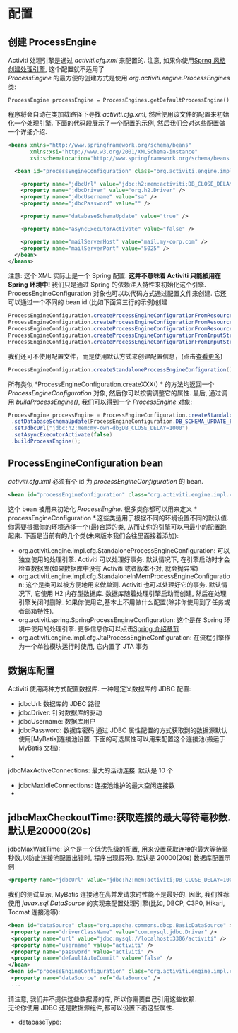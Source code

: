 # 配置
## 创建 ProcessEngine
Activiti 处理引擎是通过 *activiti.cfg.xml* 来配置的. 注意, 如果你使用[Sprng 风格创建处理引擎](https://www.activiti.org/userguide/index.html#springintegration), 这个配置就不适用了  
*ProcessEngine* 的最方便的创建方式是使用 *org.activiti.engine.ProcessEngines* 类:
```
ProcessEngine processEngine = ProcessEngines.getDefaultProcessEngine()
```
程序将会自动在类加载路径下寻找 *activiti.cfg.xml*, 然后使用该文件的配置来初始化一个处理引擎. 下面的代码段展示了一个配置的示例, 然后我们会对这些配置做一个详细介绍.
```xml
<beans xmlns="http://www.springframework.org/schema/beans"
       xmlns:xsi="http://www.w3.org/2001/XMLSchema-instance"
       xsi:schemaLocation="http://www.springframework.org/schema/beans http://www.springframework.org/schema/beans/spring-beans.xsd">

  <bean id="processEngineConfiguration" class="org.activiti.engine.impl.cfg.StandaloneProcessEngineConfiguration">

    <property name="jdbcUrl" value="jdbc:h2:mem:activiti;DB_CLOSE_DELAY=1000" />
    <property name="jdbcDriver" value="org.h2.Driver" />
    <property name="jdbcUsername" value="sa" />
    <property name="jdbcPassword" value="" />

    <property name="databaseSchemaUpdate" value="true" />

    <property name="asyncExecutorActivate" value="false" />

    <property name="mailServerHost" value="mail.my-corp.com" />
    <property name="mailServerPort" value="5025" />
  </bean>
</beans>
```
注意: 这个 XML 实际上是一个 Spring 配置. **这并不意味着 Activiti 只能被用在 Spring 环境中!** 我们只是通过 Spring 的依赖注入特性来初始化这个引擎.  
ProcessEngineConfiguration 对象也可以以代码方式通过配置文件来创建. 它还可以通过一个不同的 bean id (比如下面第三行的示例)创建
```java
ProcessEngineConfiguration.createProcessEngineConfigurationFromResourceDefault();
ProcessEngineConfiguration.createProcessEngineConfigurationFromResource(String resource);
ProcessEngineConfiguration.createProcessEngineConfigurationFromResource(String resource, String beanName);
ProcessEngineConfiguration.createProcessEngineConfigurationFromInputStream(InputStream inputStream);
ProcessEngineConfiguration.createProcessEngineConfigurationFromInputStream(InputStream inputStream, String beanName);
```
我们还可不使用配置文件，而是使用默认方式来创建配置信息，(点击[查看更多]())
```java
ProcessEngineConfiguration.createStandaloneProcessEngineConfiguration();ProcessEngineConfiguration.createStandaloneInMemProcessEngineConfiguration(
```
所有类似 *ProcessEngineConfiguration.createXXX() * 的方法均返回一个  *ProcessEngineConfiguration* 对象, 然后你可以按需调整它的属性. 最后, 通过调用 *buildProcessEngine()*, 我们可以得到一个 *ProcessEngine* 对象:
```java
ProcessEngine processEngine = ProcessEngineConfiguration.createStandaloneInMemProcessEngineConfiguration()
 .setDatabaseSchemaUpdate(ProcessEngineConfiguration.DB_SCHEMA_UPDATE_FALSE)
 .setJdbcUrl("jdbc:h2:mem:my-own-db;DB_CLOSE_DELAY=1000")
 .setAsyncExecutorActivate(false)
 .buildProcessEngine();
```
## ProcessEngineConfiguration bean
*activiti.cfg.xml* 必须有个 id 为 *processEngineConfiguration* 的 bean.
```xml
<bean id="processEngineConfiguration" class="org.activiti.engine.impl.cfg.StandaloneProcessEngineConfiguration"/>
```
这个 bean 被用来初始化 *ProcessEngine*. 很多类你都可以用来定义 *
processEngineConfiguration *.这些类适用于根据不同的环境设置不同的默认值. 你需要根据你的环境选择一个(最)合适的类, 从而让你的引擎可以用最小的配置跑起来. 下面是当前有的几个类(未来版本我们会往里面接着添加):
-  org.activiti.engine.impl.cfg.StandaloneProcessEngineConfiguration: 可以独立使用的处理引擎. Activiti 可以处理好事务. 默认情况下, 在引擎启动时才会检查数据库(如果数据库中没有 Activiti 或者版本不对, 就会抛异常)
- org.activiti.engine.impl.cfg.StandaloneInMemProcessEngineConfiguration: 这个是类可以被方便地用来做单测. Activiti 也可以处理好它的事务. 默认情况下, 它使用 H2 内存型数据库. 数据库随着处理引擎启动而创建, 然后在处理引擎关闭时删除. 如果你使用它,基本上不用做什么配置(除非你使用到了任务或者邮箱特性).
- org.activiti.spring.SpringProcessEngineConfiguration: 这个是在 Spring 环境中使用的处理引擎. 更多信息你可以点击[Spring 介绍章节]()
- org.activiti.engine.impl.cfg.JtaProcessEngineConfiguration: 在流程引擎作为一个单独模块运行时使用, 它内置了 JTA 事务
## 数据库配置
Activiti 使用两种方式配置数据库. 一种是定义数据库的 JDBC 配置:
- jdbcUrl: 数据库的 JDBC 路径
- jdbcDriver: 针对数据库的驱动
- jdbcUsername: 数据库用户
- jdbcPassword: 数据库密码
通过 JDBC 属性配置的方式获取到的数据源默认使用[MyBatis]连接池设置. 下面的可选属性可以用来配置这个连接池(搬运于 MyBatis 文档):
- 
jdbcMaxActiveConnections: 最大的活动连接. 默认是 10 个
- jdbcMaxIdleConnections: 连接池维护的最大空闲连接数
- 
jdbcMaxCheckoutTime:获取连接的最大等待毫秒数. 默认是20000(20s)
- 
jdbcMaxWaitTime: 这个是一个低优先级的配置, 用来设置获取连接的最大等待毫秒数,以防止连接池配置出错时, 程序出现假死). 默认是 20000(20s)
数据库配置示例
```xml
<property name="jdbcUrl" value="jdbc:h2:mem:activiti;DB_CLOSE_DELAY=1000" /><property name="jdbcDriver" value="org.h2.Driver" /><property name="jdbcUsername" value="sa" /><property name="jdbcPassword" value="" 
```
我们的测试显示, MyBatis 连接池在高并发请求时性能不是最好的. 因此, 我们推荐使用 *javax.sql.DataSource* 的实现来配置处理引擎(比如, DBCP, C3P0, Hikari, Tocmat 连接池等):
```xml
<bean id="dataSource" class="org.apache.commons.dbcp.BasicDataSource" >
 <property name="driverClassName" value="com.mysql.jdbc.Driver" />
 <property name="url" value="jdbc:mysql://localhost:3306/activiti" />
 <property name="username" value="activiti" />
 <property name="password" value="activiti" />
 <property name="defaultAutoCommit" value="false" />
</bean>
<bean id="processEngineConfiguration" class="org.activiti.engine.impl.cfg.StandaloneProcessEngineConfiguration">
 <property name="dataSource" ref="dataSource" />
 ...
 ```
 请注意, 我们并不提供这些数据源的库, 所以你需要自己引用这些依赖.  
 无论你使用 JDBC 还是数据源组件,都可以设置下面这些属性.
 - databaseType: 

